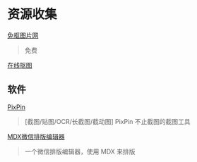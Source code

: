 # 资源收集

[免抠图片网](https://miankoutupian.com/)
> 免费

[在线抠图](https://www.soutushenqi.com/ai/cutout)

## 软件

[PixPin](https://v2ex.com/t/989393#reply54)
> [截图/贴图/OCR/长截图/截动图] PixPin 不止截图的截图工具

[MDX微信排版编辑器](https://editor.runjs.cool/)
> 一个微信排版编辑器，使用 MDX 来排版